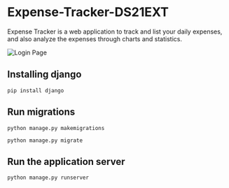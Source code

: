 # Expense-Tracker-DS21EXT
Expense Tracker is a web application to track and list your daily expenses, and also analyze the expenses through charts and statistics.

![Login Page]()

## Installing django
````
pip install django
````
## Run migrations
````
python manage.py makemigrations
````
````
python manage.py migrate
````

## Run the application server

````
python manage.py runserver
````
